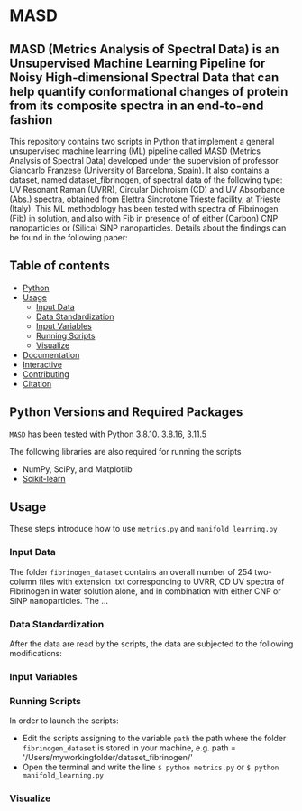 # MASD

## MASD (Metrics Analysis of Spectral Data) is an Unsupervised Machine Learning Pipeline for Noisy High-dimensional Spectral Data that can help quantify conformational changes of protein from its composite spectra in an end-to-end fashion
This repository contains two scripts in Python that implement a general unsupervised machine learning (ML) pipeline called MASD (Metrics Analysis of Spectral Data) developed under the supervision of professor Giancarlo Franzese (University of Barcelona, Spain). It also contains a dataset, named dataset_fibrinogen, of spectral data of the following type: UV Resonant Raman (UVRR), Circular Dichroism (CD) and UV Absorbance (Abs.) spectra, obtained from  Elettra Sincrotone Trieste facility, at Trieste (Italy). This ML methodology has been tested
with spectra of Fibrinogen (Fib) in solution, and also with Fib in presence of of either (Carbon) CNP nanoparticles or (Silica) SiNP nanoparticles. Details about the findings can be found in the following paper: 


## Table of contents
- [Python](#Python)
- [Usage](#usage)
  - [Input Data](#input-data)
  - [Data Standardization](#standardize-data)
  - [Input Variables](#input-variables)
  - [Running Scripts](#Running-script)
  - [Visualize](#visualize)
- [Documentation](#documentation)
- [Interactive](#interactive)
- [Contributing](#contributing)
- [Citation](#citation)

## Python Versions and Required Packages  
`MASD` has been tested  with Python 3.8.10. 3.8.16, 3.11.5

The following libraries are also required for running the scripts
 - NumPy, SciPy, and Matplotlib
 - [Scikit-learn](https://scikit-learn.org/stable/index.html)

## Usage
These steps introduce how to use `metrics.py` and  `manifold_learning.py`

### Input Data
The folder `fibrinogen_dataset` contains an overall number of 254  two-column files with extension .txt corresponding to UVRR, CD UV spectra of Fibrinogen in water solution alone, and in combination with either CNP or SiNP nanoparticles. The ...

### Data Standardization 
After the data are read by the scripts, the data are subjected to the following modifications:

### Input Variables



### Running Scripts
In order to launch the scripts:
 - Edit the scripts assigning to the variable  `path` the path where  the folder `fibrinogen_dataset` is stored in your machine, e.g. path = '/Users/myworkingfolder/dataset_fibrinogen/'
 - Open the terminal and write the line  ```$ python metrics.py``` or ```$ python manifold_learning.py```


### Visualize







